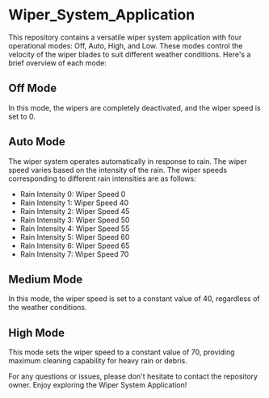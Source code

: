 # Wiper_System_Application

This repository contains a versatile wiper system application with four operational modes: Off, Auto, High, and Low. These modes control the velocity of the wiper blades to suit different weather conditions. Here's a brief overview of each mode:

## Off Mode
In this mode, the wipers are completely deactivated, and the wiper speed is set to 0.

## Auto Mode
The wiper system operates automatically in response to rain. The wiper speed varies based on the intensity of the rain. The wiper speeds corresponding to different rain intensities are as follows:
- Rain Intensity 0: Wiper Speed 0
- Rain Intensity 1: Wiper Speed 40
- Rain Intensity 2: Wiper Speed 45
- Rain Intensity 3: Wiper Speed 50
- Rain Intensity 4: Wiper Speed 55
- Rain Intensity 5: Wiper Speed 60
- Rain Intensity 6: Wiper Speed 65
- Rain Intensity 7: Wiper Speed 70

## Medium Mode
In this mode, the wiper speed is set to a constant value of 40, regardless of the weather conditions.

## High Mode
This mode sets the wiper speed to a constant value of 70, providing maximum cleaning capability for heavy rain or debris.

For any questions or issues, please don't hesitate to contact the repository owner. Enjoy exploring the Wiper System Application!
